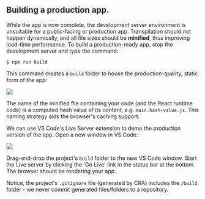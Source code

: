## Building a production app.

While the app is now complete, the development server environment is unsuitable for a public-facing or production app. Transpilation should not happen dynamically, and all file sizes should be **minified**, thus improving load-time performance. To build a production-ready app, stop the development server and type the command:
~~~
$ npm run build
~~~
This command creates a `build` folder to house the production-quality, static form of the app:

![][build]

The name of the minified file containing your code (and the React runtime code) is a computed hash value of its content, e.g. `main.hash-value.js`. This naming strategy aids the browser's caching support.

We can use VS Code's Live Server extension to demo the production version of the app. Open a new window in VS Code:

![][window]

Drag-and-drop the project's `build` folder to the new VS Code window. Start the  Live server by clicking the 'Go Live' link in the status bar at the bottom. The browser should be rendering your app.

Notice, the project's `.gitignore` file (generated by CRA) includes the `/build` folder - we never commit generated files/folders to a repository.



[build]: ./img/build.png
[window]: ./img/window.png
